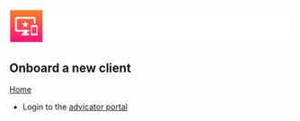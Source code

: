 ![Advicator Logo](../media/png/greybeard_header.png)  
## Onboard a new client 
[Home](../../README.md) 

- Login to the [advicator portal](https://portal.advicator.com/) 
